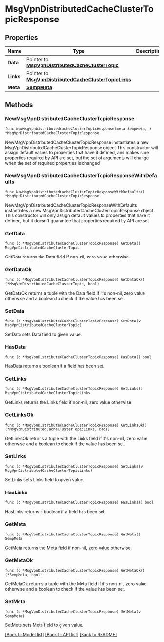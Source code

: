 # MsgVpnDistributedCacheClusterTopicResponse

## Properties

Name | Type | Description | Notes
------------ | ------------- | ------------- | -------------
**Data** | Pointer to [**MsgVpnDistributedCacheClusterTopic**](MsgVpnDistributedCacheClusterTopic.md) |  | [optional] 
**Links** | Pointer to [**MsgVpnDistributedCacheClusterTopicLinks**](MsgVpnDistributedCacheClusterTopicLinks.md) |  | [optional] 
**Meta** | [**SempMeta**](SempMeta.md) |  | 

## Methods

### NewMsgVpnDistributedCacheClusterTopicResponse

`func NewMsgVpnDistributedCacheClusterTopicResponse(meta SempMeta, ) *MsgVpnDistributedCacheClusterTopicResponse`

NewMsgVpnDistributedCacheClusterTopicResponse instantiates a new MsgVpnDistributedCacheClusterTopicResponse object
This constructor will assign default values to properties that have it defined,
and makes sure properties required by API are set, but the set of arguments
will change when the set of required properties is changed

### NewMsgVpnDistributedCacheClusterTopicResponseWithDefaults

`func NewMsgVpnDistributedCacheClusterTopicResponseWithDefaults() *MsgVpnDistributedCacheClusterTopicResponse`

NewMsgVpnDistributedCacheClusterTopicResponseWithDefaults instantiates a new MsgVpnDistributedCacheClusterTopicResponse object
This constructor will only assign default values to properties that have it defined,
but it doesn't guarantee that properties required by API are set

### GetData

`func (o *MsgVpnDistributedCacheClusterTopicResponse) GetData() MsgVpnDistributedCacheClusterTopic`

GetData returns the Data field if non-nil, zero value otherwise.

### GetDataOk

`func (o *MsgVpnDistributedCacheClusterTopicResponse) GetDataOk() (*MsgVpnDistributedCacheClusterTopic, bool)`

GetDataOk returns a tuple with the Data field if it's non-nil, zero value otherwise
and a boolean to check if the value has been set.

### SetData

`func (o *MsgVpnDistributedCacheClusterTopicResponse) SetData(v MsgVpnDistributedCacheClusterTopic)`

SetData sets Data field to given value.

### HasData

`func (o *MsgVpnDistributedCacheClusterTopicResponse) HasData() bool`

HasData returns a boolean if a field has been set.

### GetLinks

`func (o *MsgVpnDistributedCacheClusterTopicResponse) GetLinks() MsgVpnDistributedCacheClusterTopicLinks`

GetLinks returns the Links field if non-nil, zero value otherwise.

### GetLinksOk

`func (o *MsgVpnDistributedCacheClusterTopicResponse) GetLinksOk() (*MsgVpnDistributedCacheClusterTopicLinks, bool)`

GetLinksOk returns a tuple with the Links field if it's non-nil, zero value otherwise
and a boolean to check if the value has been set.

### SetLinks

`func (o *MsgVpnDistributedCacheClusterTopicResponse) SetLinks(v MsgVpnDistributedCacheClusterTopicLinks)`

SetLinks sets Links field to given value.

### HasLinks

`func (o *MsgVpnDistributedCacheClusterTopicResponse) HasLinks() bool`

HasLinks returns a boolean if a field has been set.

### GetMeta

`func (o *MsgVpnDistributedCacheClusterTopicResponse) GetMeta() SempMeta`

GetMeta returns the Meta field if non-nil, zero value otherwise.

### GetMetaOk

`func (o *MsgVpnDistributedCacheClusterTopicResponse) GetMetaOk() (*SempMeta, bool)`

GetMetaOk returns a tuple with the Meta field if it's non-nil, zero value otherwise
and a boolean to check if the value has been set.

### SetMeta

`func (o *MsgVpnDistributedCacheClusterTopicResponse) SetMeta(v SempMeta)`

SetMeta sets Meta field to given value.



[[Back to Model list]](../README.md#documentation-for-models) [[Back to API list]](../README.md#documentation-for-api-endpoints) [[Back to README]](../README.md)


